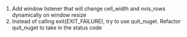 1. Add window listener that will change cell_width and nvis_rows dynamically on window resize
2. Instead of calling exit(EXIT_FAILURE), try to use quit_nuget. Refactor quit_nuget to take in the status code
